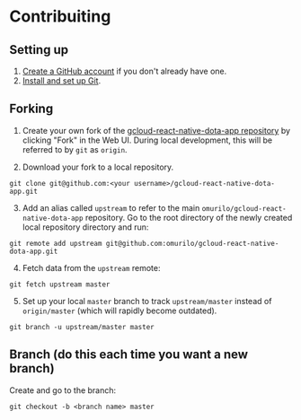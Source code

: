 # Contribuiting

## Setting up

1. [Create a GitHub account](https://help.github.com/articles/signing-up-for-a-new-github-account/) if you don't already have one.
2. [Install and set up Git](https://help.github.com/articles/set-up-git/).

## Forking

1. Create your own fork of the [gcloud-react-native-dota-app repository](https://github.com/omurilo/gcloud-react-native-dota-app) by clicking "Fork" in the Web UI. During local development, this will be referred to by `git` as `origin`.

2. Download your fork to a local repository.

```shell
git clone git@github.com:<your username>/gcloud-react-native-dota-app.git
```

3. Add an alias called `upstream` to refer to the main `omurilo/gcloud-react-native-dota-app` repository. Go to the root directory of the newly created local repository directory and run:

```shell
git remote add upstream git@github.com:omurilo/gcloud-react-native-dota-app.git
```

4. Fetch data from the `upstream` remote:

```shell
git fetch upstream master
```

5. Set up your local `master` branch to track `upstream/master` instead of `origin/master` (which will rapidly become outdated).

```shell
git branch -u upstream/master master
```

## Branch (do this each time you want a new branch)

Create and go to the branch:

```shell
git checkout -b <branch name> master
```
